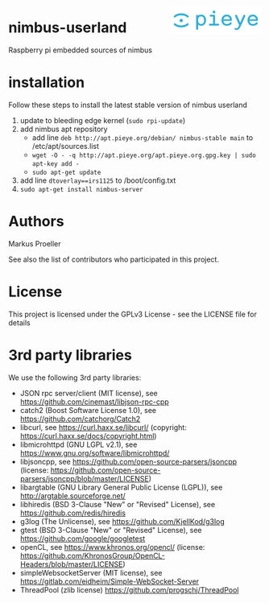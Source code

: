 <img src="./assets/PIEYE_Logo_RGB_POS.png" align="right"
     title="pieye logo" width="184" height="55">

# nimbus-userland
Raspberry pi embedded sources of nimbus

# installation
Follow these steps to install the latest stable version of nimbus userland
1. update to bleeding edge kernel (`sudo rpi-update`)
2. add nimbus apt repository
     - add line `deb http://apt.pieye.org/debian/ nimbus-stable main` to /etc/apt/sources.list
     - `wget -O - -q http://apt.pieye.org/apt.pieye.org.gpg.key | sudo apt-key add -`
     - `sudo apt-get update`
3. add line `dtoverlay==irs1125` to /boot/config.txt
4. `sudo apt-get install nimbus-server`

# Authors
Markus Proeller

See also the list of contributors who participated in this project.

# License
This project is licensed under the GPLv3 License - see the LICENSE file for details

# 3rd party libraries
We use the following 3rd party libraries:
 
- JSON rpc server/client (MIT license), see https://github.com/cinemast/libjson-rpc-cpp
- catch2 (Boost Software License 1.0), see https://github.com/catchorg/Catch2
- libcurl, see https://curl.haxx.se/libcurl/ (copyright: https://curl.haxx.se/docs/copyright.html)
- libmicrohttpd (GNU LGPL v2.1), see https://www.gnu.org/software/libmicrohttpd/
- libjsoncpp, see https://github.com/open-source-parsers/jsoncpp (license: https://github.com/open-source-parsers/jsoncpp/blob/master/LICENSE)
- libargtable (GNU Library General Public License (LGPL)), see http://argtable.sourceforge.net/
- libhiredis (BSD 3-Clause "New" or "Revised" License), see https://github.com/redis/hiredis
- g3log (The Unlicense), see https://github.com/KjellKod/g3log
- gtest (BSD 3-Clause "New" or "Revised" License), see https://github.com/google/googletest
- openCL, see https://www.khronos.org/opencl/ (license: https://github.com/KhronosGroup/OpenCL-Headers/blob/master/LICENSE)
- simpleWebsocketServer (MIT license), see https://gitlab.com/eidheim/Simple-WebSocket-Server 
- ThreadPool (zlib license) https://github.com/progschj/ThreadPool
